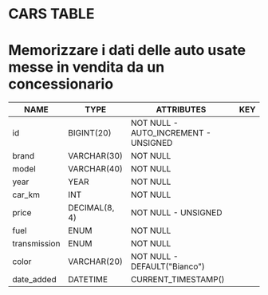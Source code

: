 # CARS TABLE

# Memorizzare i dati delle auto usate messe in vendita da un concessionario

| NAME         | TYPE          | ATTRIBUTES                           | KEY |
| ------------ | ------------- | ------------------------------------ | --- |
| id           | BIGINT(20)    | NOT NULL - AUTO_INCREMENT - UNSIGNED |
| brand        | VARCHAR(30)   | NOT NULL                             |
| model        | VARCHAR(40)   | NOT NULL                             |
| year         | YEAR          | NOT NULL                             |
| car_km       | INT           | NOT NULL                             |
| price        | DECIMAL(8, 4) | NOT NULL - UNSIGNED                  |
| fuel         | ENUM          | NOT NULL                             |
| transmission | ENUM          | NOT NULL                             |
| color        | VARCHAR(20)   | NOT NULL - DEFAULT("Bianco")         |
| date_added   | DATETIME      | CURRENT_TIMESTAMP()                  |

